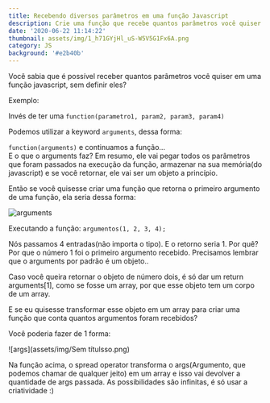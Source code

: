 ```yaml
---
title: Recebendo diversos parâmetros em uma função Javascript
description: Crie uma função que recebe quantos parâmetros você quiser!
date: '2020-06-22 11:14:22'
thumbnail: assets/img/1_h71GYjHl_uS-W5V5G1Fx6A.png
category: JS
background: '#e2b40b'
---
```

Você sabia que é possível receber quantos parâmetros você quiser em uma função javascript, sem definir eles?

Exemplo:

Invés de ter uma `function(parametro1, param2, param3, param4)`

Podemos utilizar a keyword `arguments`, dessa forma:

`function(arguments)` e continuamos a função…\
E o que o arguments faz? Em resumo, ele vai pegar todos os parâmetros que foram passados na execução da função, armazenar na sua memória(do javascript) e se você retornar, ele vai ser um objeto a princípio.

Então se você quisesse criar uma função que retorna o primeiro argumento de uma função, ela seria dessa forma:

![arguments](assets/img/dashboard2.png)

Executando a função: `argumentos(1, 2, 3, 4);`

Nós passamos 4 entradas(não importa o tipo). E o retorno seria 1. Por quê? Por que o número 1 foi o primeiro argumento recebido. Precisamos lembrar que o arguments por padrão é um objeto..

Caso você queira retornar o objeto de número dois, é só dar um return arguments\[1], como se fosse um array, por que esse objeto tem um corpo de um array.

E se eu quisesse transformar esse objeto em um array para criar uma função que conta quantos argumentos foram recebidos?

Você poderia fazer de 1 forma:

![args](assets/img/Sem títulsso.png)

Na função acima, o spread operator transforma o args(Argumento, que podemos chamar de qualquer jeito) em um array e isso vai devolver a quantidade de args passada. As possibilidades são infinitas, é só usar a criatividade :)
